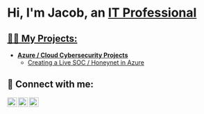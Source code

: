 <h1>Hi, I'm Jacob, an <a href="https://www.linkedin.com/in/jacobdornbusch/">IT Professional</h1>

<h2>👨‍💻 My Projects:</h2>

- <b>Azure / Cloud Cybersecurity Projects</b>
  - [Creating a Live SOC / Honeynet in Azure](https://github.com/jacobdornbusch/azure-honey-net)

<h2> 🤳 Connect with me:</h2>

[<img align="left" alt="JacobDornbusch | Twitter" width="22px" src="https://cdn.jsdelivr.net/npm/simple-icons@v3/icons/twitter.svg" />][twitter]
[<img align="left" alt="JacobDornbusch | LinkedIn" width="22px" src="https://cdn.jsdelivr.net/npm/simple-icons@v3/icons/linkedin.svg" />][linkedin]
[<img align="left" alt="JacobDornbusch | Instagram" width="22px" src="https://cdn.jsdelivr.net/npm/simple-icons@v3/icons/instagram.svg" />][instagram]

[twitter]: https://twitter.com/jacobdornbusch/
[instagram]: https://www.instagram.com/jacobdornbusch/
[linkedin]: https://linkedin.com/in/jacobdornbusch/
